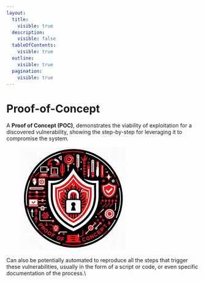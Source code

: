 ```yaml
---
layout:
  title:
    visible: true
  description:
    visible: false
  tableOfContents:
    visible: true
  outline:
    visible: true
  pagination:
    visible: true
---
```


# Proof-of-Concept

A **Proof of Concept (POC)**, demonstrates the viability of exploitation for a discovered vulnerability, showing the step-by-step for leveraging it to compromise the system.

<figure><img src="../../.gitbook/assets/image (285).png" alt=""><figcaption></figcaption></figure>

Can also be potentially automated to reproduce all the steps that trigger these vulnerabilities, usually in the form of a script or code, or even specific documentation of the process.\
